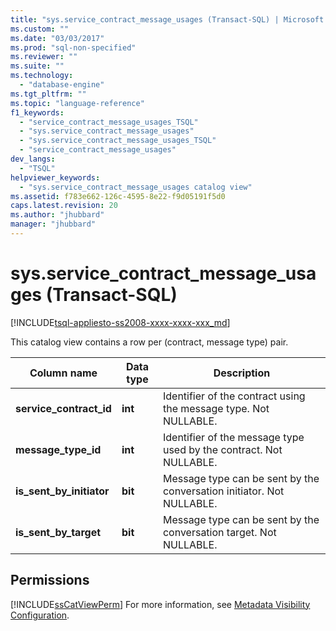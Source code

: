 ```yaml
---
title: "sys.service_contract_message_usages (Transact-SQL) | Microsoft Docs"
ms.custom: ""
ms.date: "03/03/2017"
ms.prod: "sql-non-specified"
ms.reviewer: ""
ms.suite: ""
ms.technology: 
  - "database-engine"
ms.tgt_pltfrm: ""
ms.topic: "language-reference"
f1_keywords: 
  - "service_contract_message_usages_TSQL"
  - "sys.service_contract_message_usages"
  - "sys.service_contract_message_usages_TSQL"
  - "service_contract_message_usages"
dev_langs: 
  - "TSQL"
helpviewer_keywords: 
  - "sys.service_contract_message_usages catalog view"
ms.assetid: f783e662-126c-4595-8e22-f9d05191f5d0
caps.latest.revision: 20
ms.author: "jhubbard"
manager: "jhubbard"
---
```

# sys.service_contract_message_usages (Transact-SQL)
[!INCLUDE[tsql-appliesto-ss2008-xxxx-xxxx-xxx_md](../../../database-engine/configure/windows/includes/tsql-appliesto-ss2008-xxxx-xxxx-xxx-md.md)]

  This catalog view contains a row per (contract, message type) pair.  
  
|Column name|Data type|Description|  
|-----------------|---------------|-----------------|  
|**service_contract_id**|**int**|Identifier of the contract using the message type. Not NULLABLE.|  
|**message_type_id**|**int**|Identifier of the message type used by the contract. Not NULLABLE.|  
|**is_sent_by_initiator**|**bit**|Message type can be sent by the conversation initiator. Not NULLABLE.|  
|**is_sent_by_target**|**bit**|Message type can be sent by the conversation target. Not NULLABLE.|  
  
## Permissions  
 [!INCLUDE[ssCatViewPerm](../../../relational-databases/reference/system-catalog-views/includes/sscatviewperm-md.md)] For more information, see [Metadata Visibility Configuration](../../../relational-databases/security/metadata-visibility-configuration.md).  
  
  